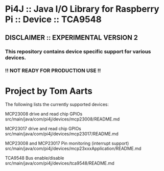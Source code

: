 Pi4J :: Java I/O Library for Raspberry Pi :: Device :: TCA9548
==========================================================================

## DISCLAIMER :: EXPERIMENTAL VERSION 2 

### This repository contains device specific support for various devices.

### !! NOT READY FOR PRODUCTION USE !!

Project by Tom Aarts
==========================================================================

The following lists the currently supported devices:


MCP23008 drive and read chip GPIOs
src/main/java/com/pi4j/devices/mcp23008/README.md

MCP23017 drive and read chip GPIOs
src/main/java/com/pi4j/devices/mcp23017/README.md

MCP23008 and MCP23017 Pin monitoring (interrupt support)
src/main/java/com/pi4j/devices/mcp23xxxApplication/README.md

TCA9548 Bus enable/disable
src/main/java/com/pi4j/devices/tca9548/README.md
